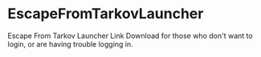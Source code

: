 # EscapeFromTarkovLauncher
Escape From Tarkov Launcher Link Download for those who don't want to login, or are having trouble logging in.
